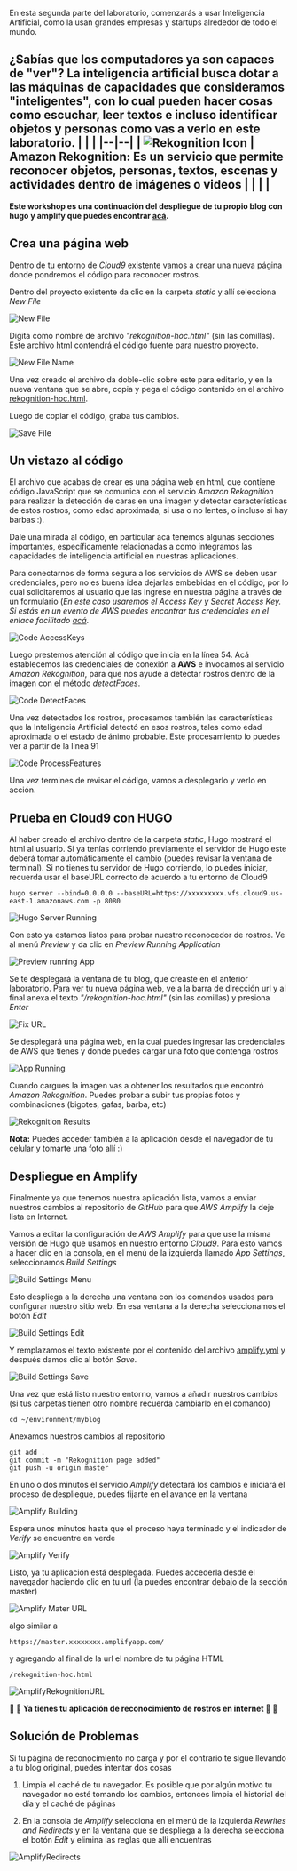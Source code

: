 En esta segunda parte del laboratorio, comenzarás a usar Inteligencia Artificial, como la usan grandes empresas y startups alrededor de todo el mundo.

¿Sabías que los computadores ya son capaces de "ver"? La inteligencia artificial busca dotar a las máquinas de capacidades que consideramos "inteligentes", con lo cual pueden hacer cosas como escuchar, leer textos e incluso identificar objetos y personas como vas a verlo en este laboratorio.
|  |  |
|--|--|
| ![Rekognition Icon](https://raw.githubusercontent.com/duvierZ/howto-rekognition-hoc2020/master/images/rekognitionIcon.png) | **Amazon Rekognition**: Es un servicio que permite reconocer objetos, personas, textos, escenas y actividades dentro de imágenes o videos |
|  |  |
---

**Este workshop es una continuación del despliegue de tu propio blog con hugo y amplify que puedes encontrar [acá](https://github.com/hernangarcia/how-to-hugo-aws-amplify/).**

## **Crea una página web**

Dentro de tu entorno de *Cloud9* existente vamos a crear una nueva página donde pondremos el código para reconocer rostros.

Dentro del proyecto existente da clic en la carpeta *static* y allí selecciona *New File*

![New File](https://raw.githubusercontent.com/duvierZ/howto-rekognition-hoc2020/master/images/cloud9NewFile.png)

Digita como nombre de archivo *"rekognition-hoc.html"* (sin las comillas). Este archivo html contendrá el código fuente para nuestro proyecto.

![New File Name](https://raw.githubusercontent.com/duvierZ/howto-rekognition-hoc2020/master/images/newFileName.png)

Una vez creado el archivo da doble-clic sobre este para editarlo, y en la nueva ventana que se abre, copia y pega el código contenido en el archivo [rekognition-hoc.html](https://github.com/duvierZ/howto-rekognition-hoc2020/blob/master/src/rekognition-hoc.html).

Luego de copiar el código, graba tus cambios.

![Save File](https://raw.githubusercontent.com/duvierZ/howto-rekognition-hoc2020/master/images/saveFile.png)

## **Un vistazo al código**

El archivo que acabas de crear es una página web en html, que contiene código JavaScript que se comunica con el servicio *Amazon Rekognition* para realizar la detección de caras en una imagen y detectar características de estos rostros, como edad aproximada, si usa o no lentes, o incluso si hay barbas :).

Dale una mirada al código, en particular acá tenemos algunas secciones importantes, específicamente relacionadas a como integramos las capacidades de inteligencia artificial en nuestras aplicaciones.

Para conectarnos de forma segura a los servicios de AWS se deben usar credenciales, pero no es buena idea dejarlas embebidas en el código, por lo cual solicitaremos al usuario que las ingrese en nuestra página a través de un formulario (*En este caso usaremos el Access Key y Secret Access Key. Si estás en un evento de AWS puedes encontrar tus credenciales en el enlace facilitado [acá](https://dashboard.eventengine.run/)*.

![Code AccessKeys](https://raw.githubusercontent.com/duvierZ/howto-rekognition-hoc2020/master/images/codeAccessKeys.png)

Luego prestemos atención al código que inicia en la línea 54. Acá establecemos las credenciales de conexión a **AWS** e invocamos al servicio *Amazon Rekognition*, para que nos ayude a detectar rostros dentro de la imagen con el método *detectFaces*.

![Code DetectFaces](https://raw.githubusercontent.com/duvierZ/howto-rekognition-hoc2020/master/images/codeRekognitionCall.png)

Una vez detectados los rostros, procesamos también las características que la Inteligencia Artificial detectó en esos rostros, tales como edad aproximada o el estado de ánimo probable. Este procesamiento lo puedes ver a partir de la línea 91

![Code ProcessFeatures](https://raw.githubusercontent.com/duvierZ/howto-rekognition-hoc2020/master/images/codeRekognitionFeatures.png)

Una vez termines de revisar el código, vamos a desplegarlo y verlo en acción.

## **Prueba en Cloud9 con HUGO**

Al haber creado el archivo dentro de la carpeta *static*, Hugo mostrará el html al usuario. Si ya tenías corriendo previamente el servidor de Hugo este deberá tomar automáticamente el cambio (puedes revisar la ventana de terminal). Si no tienes tu servidor de Hugo corriendo, lo puedes iniciar, recuerda usar el baseURL correcto de acuerdo a tu entorno de Cloud9

	hugo server --bind=0.0.0.0 --baseURL=https://xxxxxxxxx.vfs.cloud9.us-east-1.amazonaws.com -p 8080

![Hugo Server Running](https://raw.githubusercontent.com/duvierZ/howto-rekognition-hoc2020/master/images/runHugoServer.png)

Con esto ya estamos listos para probar nuestro reconocedor de rostros. Ve al menú *Preview* y da clic en *Preview Running Application*

![Preview running App](https://raw.githubusercontent.com/duvierZ/howto-rekognition-hoc2020/master/images/previewRunningApp.png)

Se te desplegará la ventana de tu blog, que creaste en el anterior laboratorio. Para ver tu nueva página web, ve a la barra de dirección url y al final anexa el texto *"/rekognition-hoc.html"* (sin las comillas) y presiona *Enter*

![Fix URL](https://raw.githubusercontent.com/duvierZ/howto-rekognition-hoc2020/master/images/previewRunningUrl.png)

Se desplegará una página web, en la cual puedes ingresar las credenciales de AWS que tienes y donde puedes cargar una foto que contenga rostros

![App Running](https://raw.githubusercontent.com/duvierZ/howto-rekognition-hoc2020/master/images/appMainPage.png)

Cuando cargues la imagen vas a obtener los resultados que encontró *Amazon Rekognition*. Puedes probar a subir tus propias fotos y combinaciones (bigotes, gafas, barba, etc)

![Rekognition Results](https://raw.githubusercontent.com/duvierZ/howto-rekognition-hoc2020/master/images/rekognitionResults.png)

**Nota:** Puedes acceder también a la aplicación desde el navegador de tu celular y tomarte una foto allí :)

## **Despliegue en Amplify**

Finalmente ya que tenemos nuestra aplicación lista, vamos a enviar nuestros cambios al repositorio de *GitHub* para que *AWS Amplify* la deje lista en Internet.

Vamos a editar la configuración de *AWS Amplify* para que use la misma versión de Hugo que usamos en nuestro entorno *Cloud9*. Para esto vamos a hacer clic en la consola, en el menú de la izquierda llamado *App Settings*, seleccionamos *Build Settings*

![Build Settings Menu](https://raw.githubusercontent.com/duvierZ/howto-rekognition-hoc2020/master/images/amplifyBuildSettingsMenu.png)

Esto despliega a la derecha una ventana con los comandos usados para configurar nuestro sitio web. En esa ventana a la derecha seleccionamos el botón *Edit*

![Build Settings Edit](https://raw.githubusercontent.com/duvierZ/howto-rekognition-hoc2020/master/images/amplifyBuildSettingsEdit.png)

Y remplazamos el texto existente por el contenido del archivo [amplify.yml](https://github.com/duvierZ/howto-rekognition-hoc2020/blob/master/src/amplify.yml) y después damos clic al botón *Save*.

![Build Settings Save](https://raw.githubusercontent.com/duvierZ/howto-rekognition-hoc2020/master/images/amplifyBuildSettingsSave.png)

Una vez que está listo nuestro entorno, vamos a añadir nuestros cambios (si tus carpetas tienen otro nombre recuerda cambiarlo en el comando)

	cd ~/environment/myblog 

Anexamos nuestros cambios al repositorio

	git add .
	git commit -m "Rekognition page added"
	git push -u origin master

En uno o dos minutos el servicio *Amplify* detectará los cambios e iniciará el proceso de despliegue, puedes fijarte en el avance en la ventana

![Amplify Building](https://raw.githubusercontent.com/duvierZ/howto-rekognition-hoc2020/master/images/amplifyBuilding.png)

Espera unos minutos hasta que el proceso haya terminado y el indicador de *Verify* se encuentre en verde

![Amplify Verify](https://raw.githubusercontent.com/duvierZ/howto-rekognition-hoc2020/master/images/amplifyVerify.png)

Listo, ya tu aplicación está desplegada. Puedes accederla desde el navegador haciendo clic en tu url (la puedes encontrar debajo de la sección master)

![Amplify Mater URL](https://raw.githubusercontent.com/duvierZ/howto-rekognition-hoc2020/master/images/amplifyMasterURL.png)

algo similar a

	https://master.xxxxxxxx.amplifyapp.com/

y agregando al final de la url el nombre de tu página HTML

	/rekognition-hoc.html

![AmplifyRekognitionURL](https://raw.githubusercontent.com/duvierZ/howto-rekognition-hoc2020/master/images/amplifyRekognitionURL.png)

**:clap: :clap: Ya tienes tu aplicación de reconocimiento de rostros en internet :clap: :clap:**

## Solución de Problemas

Si tu página de reconocimiento no carga y por el contrario te sigue llevando a tu blog original, puedes intentar dos cosas

1. Limpia el caché de tu navegador. Es posible que por algún motivo tu navegador no esté tomando los cambios, entonces limpia el historial del día y el caché de páginas

2. En la consola de *Amplify* selecciona en el menú de la izquierda *Rewrites and Redirects* y en la ventana que se despliega a la derecha selecciona el botón *Edit* y elimina las reglas que allí encuentras

![AmplifyRedirects](https://raw.githubusercontent.com/duvierZ/howto-rekognition-hoc2020/master/images/amplifyRedirects.png)
